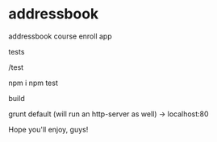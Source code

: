 addressbook
===========

addressbook course enroll app

tests

/test

npm i
npm test

build

grunt default (will run an http-server as well) -> localhost:80

Hope you'll enjoy, guys!

